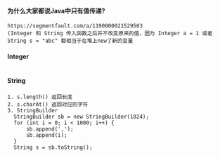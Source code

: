 #### 为什么大家都说Java中只有值传递?
```
https://segmentfault.com/a/1190000021529503
(Integer 和 String 传入函数之后并不改变原来的值，因为 Integer a = 1 或者 String s = "abc" 都相当于在堆上new了新的变量
```
#### Integer
```1. Inteter.MAX_VALUE 表示2^31 -1
```

#### String
```
1. s.length() 返回长度
2. s.charAt() 返回对应的字符
3. StringBuilder
  StringBuilder sb = new StringBuilder(1024);
  for (int i = 0; i < 1000; i++) {
      sb.append(',');
      sb.append(i);
  }
  String s = sb.toString();
```
